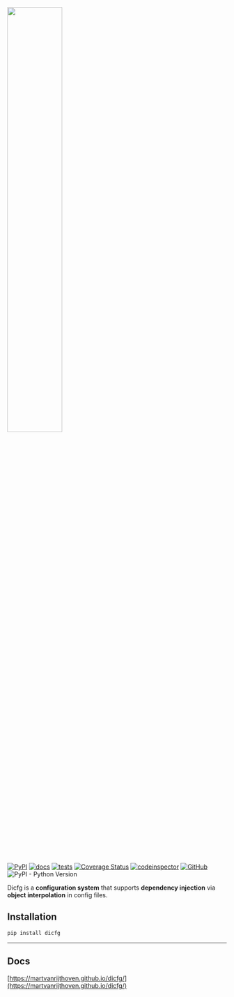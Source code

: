 <img src="docs/source/_static/logo.svg" width="50%" height="50%">


[![PyPI](https://img.shields.io/pypi/v/dicfg?color=0&label=pypi%20package)](https://pypi.org/project/dicfg/)
[![docs](https://github.com/martvanrijthoven/dicfg/actions/workflows/docs.yml/badge.svg)](https://github.com/martvanrijthoven/dicfg/actions/workflows/docs.yml)
[![tests](https://github.com/martvanrijthoven/dicfg/actions/workflows/tests.yml/badge.svg)](https://github.com/martvanrijthoven/dicfg/actions/workflows/tests.yml)
[![Coverage Status](https://coveralls.io/repos/github/martvanrijthoven/dicfg/badge.svg?branch=main)](https://coveralls.io/github/martvanrijthoven/dicfg?branch=main)
[![codeinspector](https://api.codiga.io/project/34959/score/svg)](https://app.codiga.io/public/project/34959/dicfg/dashboard)
[![GitHub](https://img.shields.io/github/license/martvanrijthoven/dicfg)](https://github.com/martvanrijthoven/dicfg/blob/main/LICENSE)
![PyPI - Python Version](https://img.shields.io/pypi/pyversions/dicfg)
                  

Dicfg is a **configuration system** that supports **dependency injection** via **object interpolation** in config files.

## Installation

```bash
pip install dicfg
```
----


## Docs

[https://martvanrijthoven.github.io/dicfg/](https://martvanrijthoven.github.io/dicfg/)


